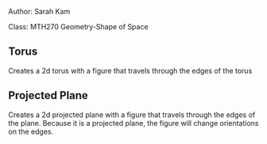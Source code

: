 Author: Sarah Kam

Class: MTH270 Geometry-Shape of Space

## Torus

Creates a 2d torus with a figure that travels through the edges of the torus

## Projected Plane

Creates a 2d projected plane with a figure that travels through the edges of the plane. Because it is a projected plane, the figure will change orientations on the edges.
